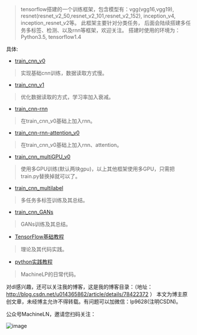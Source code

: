 
> tensorflow搭建的一个训练框架，包含模型有：vgg(vgg16,vgg19), resnet(resnet_v2_50,resnet_v2_101,resnet_v2_152), inception_v4, inception_resnet_v2等。
> 此框架主要针对分类任务， 后面会陆续搭建多任务多标签、检测、以及rnn等框架，欢迎关注。
搭建时使用的环境为：Python3.5, tensorflow1.4

具体:

- [train_cnn_v0](https://github.com/MachineLP/train_arch/tree/master/train_cnn_v0)
> 实现基础cnn训练，数据读取方式慢。

- [train_cnn_v1](https://github.com/MachineLP/train_arch/tree/master/train_cnn_v1)
> 优化数据读取的方式，学习率加入衰减。

- [train_cnn-rnn](https://github.com/MachineLP/train_cnn-rnn)
> 在train_cnn_v0基础上加入rnn。

- [train_cnn-rnn-attention_v0](https://github.com/MachineLP/train_cnn-rnn-attention)
> 在train_cnn_v0基础上加入rnn、attention。

- [train_cnn_multiGPU_v0](https://github.com/MachineLP/train_arch/tree/master/train_cnn_multiGPU_v0)
> 使用多GPU训练(默认两块gpu)，以上其他框架使用多GPU，只需把train.py替换掉就可以了。

- [train_cnn_multilabel](https://github.com/MachineLP/train_cnn_multilabel)
> 多任务多标签训练及其总结。

- [train_cnn_GANs](https://github.com/MachineLP/train_cnn_GANs)
> GANs训练及其总结。

- [TensorFlow基础教程](https://github.com/MachineLP/Tensorflow-)
> 理论及其代码实践。

- [python实践教程](https://github.com/MachineLP/py_workSpace)
> MachineLP的日常代码。


对dl感兴趣，还可以关注我的博客，这是我的博客目录：（地址： http://blog.csdn.net/u014365862/article/details/78422372 ）
本文为博主原创文章，未经博主允许不得转载。有问题可以加微信：lp9628(注明CSDN)。

公众号MachineLN，邀请您扫码关注： 

![image](http://upload-images.jianshu.io/upload_images/4618424-3ef1722341ba72d2?imageMogr2/auto-orient/strip%7CimageView2/2/w/1240) 
